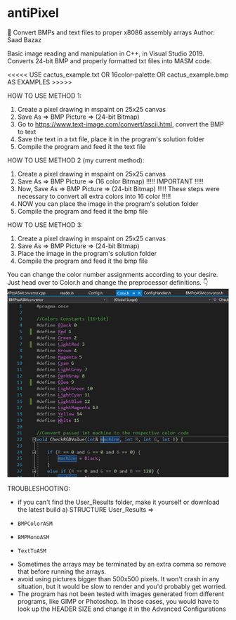 # antiPixel
👾 Convert BMPs and text files to proper x8086 assembly arrays
Author: Saad Bazaz

Basic image reading and manipulation in C++, in Visual Studio 2019. Converts 24-bit BMP and properly 
formatted txt files into MASM code.


<<<<<    USE cactus_example.txt OR 16color-palette OR cactus_example.bmp AS EXAMPLES     >>>>>

HOW TO USE METHOD 1:
1. Create a pixel drawing in mspaint on 25x25 canvas
2. Save As => BMP Picture => (24-bit Bitmap)
3. Go to https://www.text-image.com/convert/ascii.html, convert the BMP to text
4. Save the text in a txt file, place it in the program's solution folder
5. Compile the program and feed it the text file



HOW TO USE METHOD 2 (my current method):
1. Create a pixel drawing in mspaint on 25x25 canvas
2. Save As => BMP Picture => (16 color Bitmap)          !!!!! IMPORTANT !!!!!
3. Now, Save As => BMP Picture => (24-bit Bitmap)       !!!!! These steps were necessary to convert all extra colors into 16 color !!!!!
3. NOW you can place the image in the program's solution folder
4. Compile the program and feed it the bmp file



HOW TO USE METHOD 3:
1. Create a pixel drawing in mspaint on 25x25 canvas
2. Save As => BMP Picture => (24-bit Bitmap)
3. Place the image in the program's solution folder
4. Compile the program and feed it the bmp file



You can change the color number assignments according to your desire. Just head over to Color.h and change the preprocessor definitions.
👇
![Colors](ColorAssignments.PNG)


TROUBLESHOOTING:
- if you can't find the User_Results folder, make it yourself or download the latest build
a) STRUCTURE
User_Results =>
-     BMPColorASM
-     BMPMonoASM
-     TextToASM
  
- Sometimes the arrays may be terminated by an extra comma so remove that before running the arrays.
- avoid using pictures bigger than 500x500 pixels. It won't crash in any situation, but it would be slow to render and you'd probably get worried.
- The program has not been tested with images generated from different programs, like GIMP or Photoshop. In those cases, 
you would have to look up the HEADER SIZE and change it in the Advanced Configurations
